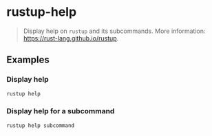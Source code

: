 # rustup-help

> Display help on `rustup` and its subcommands. More information: <https://rust-lang.github.io/rustup>.

## Examples

### Display help

```bash
rustup help
```

### Display help for a subcommand

```bash
rustup help subcommand
```
